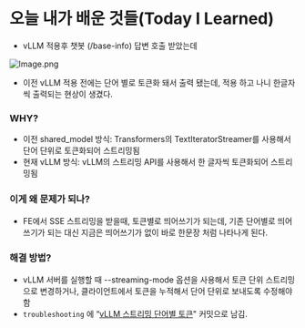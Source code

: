 # 오늘 내가 배운 것들(Today I Learned)

- vLLM 적용후 챗봇 (/base-info) 답변 호출 받았는데

![Image.png](https://resv2.craft.do/user/full/641ffdb9-6693-37da-6dbd-e78e1756c2de/doc/3c17d71c-25ef-2249-36c5-6ac2c9747d25/F86A5A39-5040-40F4-840D-D7236D126207_2/nuFOdymb7BHCsnPIqiAxUIalYBTxs6bGbzT8lFl5xKIz/Image.png)

- 이전 vLLM 적용 전에는 단어 별로 토큰화 돼서 출력 됐는데, 적용 하고 나니 한글자씩 출력되는 현상이 생겼다.

### WHY? 

- 이전 shared_model 방식: Transformers의 TextIteratorStreamer를 사용해서 단어 단위로 토큰화되어 스트리밍됨
- 현재 vLLM 방식: vLLM의 스트리밍 API를 사용해서 한 글자씩 토큰화되어 스트리밍됨

### 이게 왜 문제가 되나?

- FE에서 SSE 스트리밍을 받을때, 토큰별로 띄어쓰기가 되는데, 기존 단어별로 띄어쓰기가 되는 대신 지금은 띄어쓰기가 없이 바로 한문장 처럼 나타나게 된다.

### 해결 방법?

- vLLM 서버를 실행할 때 --streaming-mode 옵션을 사용해서 토큰 단위 스트리밍으로 변경하거나, 클라이언트에서 토큰을 누적해서 단어 단위로 보내도록 수정해야 함
- `troubleshooting` 에 “[vLLM 스트리밍 단어별 토큰](https://github.com/100-hours-a-week/15-Leafresh-AI/commit/225f765b910f1e2f1a8088579fe4527740958984)" 커밋으로 남김.